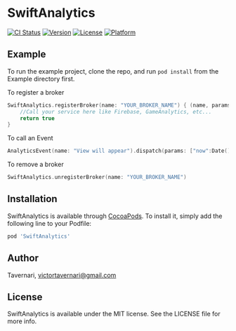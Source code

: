 # SwiftAnalytics

[![CI Status](https://img.shields.io/travis/Tavernari/SwiftAnalytics.svg?style=flat)](https://api.travis-ci.com/Tavernari/SwiftAnalytics.svg)
[![Version](https://img.shields.io/cocoapods/v/SwiftAnalytics.svg?style=flat)](https://cocoapods.org/pods/SwiftAnalytics)
[![License](https://img.shields.io/cocoapods/l/SwiftAnalytics.svg?style=flat)](https://cocoapods.org/pods/SwiftAnalytics)
[![Platform](https://img.shields.io/cocoapods/p/SwiftAnalytics.svg?style=flat)](https://cocoapods.org/pods/SwiftAnalytics)

## Example

To run the example project, clone the repo, and run `pod install` from the Example directory first.

To register a broker
```swift 
SwiftAnalytics.registerBroker(name: "YOUR_BROKER_NAME") { (name, params) -> Bool in
    //Call your service here like Firebase, GameAnalytics, etc...
    return true
}
```
To call an Event
```swift 
AnalyticsEvent(name: "View will appear").dispatch(params: ["now":Date()])
```

To remove a broker
```swift 
SwiftAnalytics.unregisterBroker(name: "YOUR_BROKER_NAME")
```

## Installation

SwiftAnalytics is available through [CocoaPods](https://cocoapods.org). To install
it, simply add the following line to your Podfile:

```ruby
pod 'SwiftAnalytics'
```

## Author

Tavernari, victortavernari@gmail.com

## License

SwiftAnalytics is available under the MIT license. See the LICENSE file for more info.
